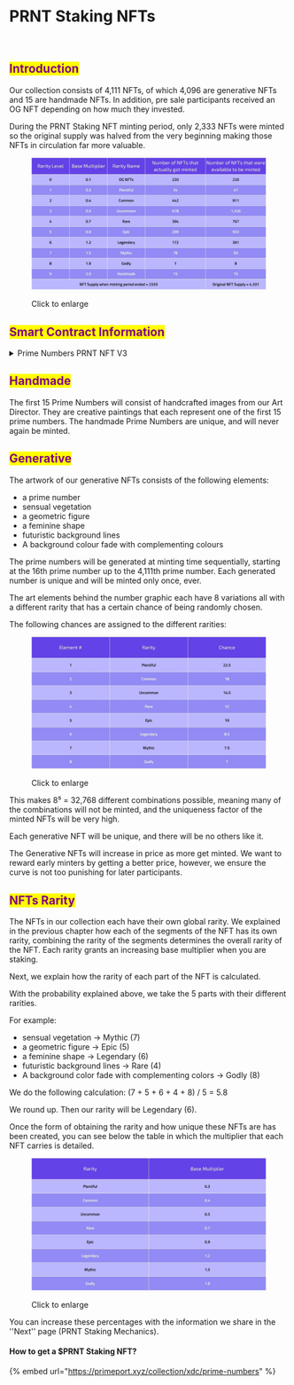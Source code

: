 # PRNT Staking NFTs

<figure><img src="../../.gitbook/assets/37 HM Prime Numbers.jpg" alt=""><figcaption></figcaption></figure>

## <mark style="color:purple;">Introduction</mark> <a href="#id-7c88" id="id-7c88"></a>

Our collection consists of 4,111 NFTs, of which 4,096 are generative NFTs and 15 are handmade NFTs. In addition, pre sale participants received an OG NFT depending on how much they invested.

During the PRNT Staking NFT minting period, only 2,333 NFTs were minted so the original supply was halved from the very beginning making those NFTs in circulation far more valuable.

<figure><img src="../../.gitbook/assets/5.jpg" alt=""><figcaption><p>Click to enlarge</p></figcaption></figure>

## <mark style="color:purple;">Smart Contract Information</mark>

<details>

<summary>Prime Numbers PRNT NFT V3</summary>

[xdc134279d46ce98cca734d9a43cc3dda63a1ac755d](https://xdc.blocksscan.io/address/xdc134279d46ce98cca734d9a43cc3dda63a1ac755d)

</details>

## <mark style="color:purple;">Handmade</mark> <a href="#a422" id="a422"></a>

The first 15 Prime Numbers will consist of handcrafted images from our Art Director. They are creative paintings that each represent one of the first 15 prime numbers. The handmade Prime Numbers are unique, and will never again be minted.

## <mark style="color:purple;">Generative</mark> <a href="#id-0cde" id="id-0cde"></a>

The artwork of our generative NFTs consists of the following elements:

* a prime number
* sensual vegetation
* a geometric figure
* a feminine shape
* futuristic background lines
* A background colour fade with complementing colours

The prime numbers will be generated at minting time sequentially, starting at the 16th prime number up to the 4,111th prime number. Each generated number is unique and will be minted only once, ever.

The art elements behind the number graphic each have 8 variations all with a different rarity that has a certain chance of being randomly chosen.

The following chances are assigned to the different rarities:

<figure><img src="../../.gitbook/assets/6.jpg" alt=""><figcaption><p>Click to enlarge</p></figcaption></figure>

This makes 8⁵ = 32,768 different combinations possible, meaning many of the combinations will not be minted, and the uniqueness factor of the minted NFTs will be very high.

Each generative NFT will be unique, and there will be no others like it.

The Generative NFTs will increase in price as more get minted. We want to reward early minters by getting a better price, however, we ensure the curve is not too punishing for later participants.

## <mark style="color:purple;">NFTs Rarity</mark> <a href="#b805" id="b805"></a>

The NFTs in our collection each have their own global rarity. We explained in the previous chapter how each of the segments of the NFT has its own rarity, combining the rarity of the segments determines the overall rarity of the NFT. Each rarity grants an increasing base multiplier when you are staking.

Next, we explain how the rarity of each part of the NFT is calculated.

With the probability explained above, we take the 5 parts with their different rarities.

For example:

* sensual vegetation → Mythic (7)
* a geometric figure → Epic (5)
* a feminine shape → Legendary (6)
* futuristic background lines → Rare (4)
* A background color fade with complementing colors → Godly (8)

We do the following calculation: (7 + 5 + 6 + 4 + 8) / 5 = 5.8

We round up. Then our rarity will be Legendary (6).

Once the form of obtaining the rarity and how unique these NFTs are has been created, you can see below the table in which the multiplier that each NFT carries is detailed.

<figure><img src="../../.gitbook/assets/7.jpg" alt=""><figcaption><p>Click to enlarge</p></figcaption></figure>

You can increase these percentages with the information we share in the ''Next'' page (PRNT Staking Mechanics).

#### **How to get a $PRNT Staking NFT?**

{% embed url="https://primeport.xyz/collection/xdc/prime-numbers" %}
